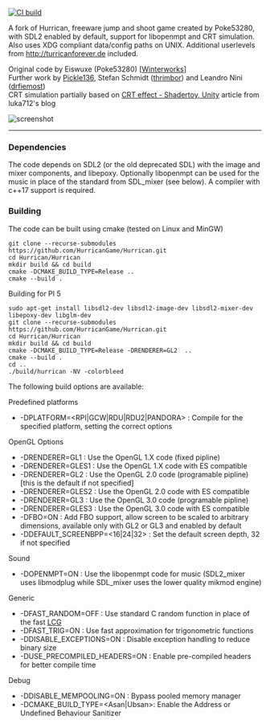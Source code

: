 [![CI build](https://github.com/HurricanGame/Hurrican/actions/workflows/build.yml/badge.svg)](https://github.com/HurricanGame/Hurrican/actions/workflows/build.yml)

A fork of Hurrican, freeware jump and shoot game created by Poke53280, with SDL2 enabled by default, support for libopenmpt and CRT simulation.
Also uses XDG compliant data/config paths on UNIX.
Additional userlevels from http://turricanforever.de included.

Original code by Eiswuxe (Poke53280) [[Winterworks](https://www.winterworks.de/project/hurrican/)]  
Further work by [Pickle136](https://sourceforge.net/projects/hurrican/), Stefan Schmidt ([thrimbor](https://github.com/thrimbor/Hurrican)) and Leandro Nini ([drfiemost](https://github.com/drfiemost/Hurrican))  
CRT simulation partially based on [CRT effect - Shadertoy, Unity](https://luka712.github.io/2018/07/21/CRT-effect-Shadertoy-Unity/) article from luka712's blog

![screenshot](https://github.com/HurricanGame/Hurrican/wiki/images/level1.png)

---

### Dependencies

The code depends on SDL2 (or the old deprecated SDL) with the image and mixer components, and libepoxy.
Optionally libopenmpt can be used for the music in place of the standard from SDL_mixer (see below).
A compiler with c++17 support is required.

### Building

The code can be built using cmake (tested on Linux and MinGW)

    git clone --recurse-submodules https://github.com/HurricanGame/Hurrican.git
    cd Hurrican/Hurrican
    mkdir build && cd build
    cmake -DCMAKE_BUILD_TYPE=Release ..
    cmake --build .

Building for PI 5

    sudo apt-get install libsdl2-dev libsdl2-image-dev libsdl2-mixer-dev libepoxy-dev libglm-dev
    git clone --recurse-submodules https://github.com/HurricanGame/Hurrican.git
    cd Hurrican/Hurrican
    mkdir build && cd build
    cmake -DCMAKE_BUILD_TYPE=Release -DRENDERER=GL2  ..
    cmake --build .
    cd ..
    ./build/hurrican -NV -colorbleed

The following build options are available:

Predefined platforms
* -DPLATFORM=<RPI|GCW|RDU|RDU2|PANDORA> : Compile for the specified platform, setting the correct options

OpenGL Options
* -DRENDERER=GL1          : Use the OpenGL 1.X code (fixed pipline)
* -DRENDERER=GLES1        : Use the OpenGL 1.X code with ES compatible
* -DRENDERER=GL2          : Use the OpenGL 2.0 code (programable pipline) [this is the default if not specified]
* -DRENDERER=GLES2        : Use the OpenGL 2.0 code with ES compatible
* -DRENDERER=GL3          : Use the OpenGL 3.0 code (programable pipline)
* -DRENDERER=GLES3        : Use the OpenGL 3.0 code with ES compatible
* -DFBO=ON                : Add FBO support, allow screen to be scaled to arbitrary dimensions, available only with GL2 or GL3 and enabled by default
* -DDEFAULT_SCREENBPP=<16|24|32> : Set the default screen depth, 32 if not specified

Sound
* -DOPENMPT=ON            : Use the libopenmpt code for music (SDL2_mixer uses libmodplug while SDL_mixer uses the lower quality mikmod engine)

Generic
* -DFAST_RANDOM=OFF             : Use standard C random function in place of the fast [LCG](https://en.wikipedia.org/wiki/Linear_congruential_generator)
* -DFAST_TRIG=ON                : Use fast approximation for trigonometric functions
* -DDISABLE_EXCEPTIONS=ON       : Disable exception handling to reduce binary size
* -DUSE_PRECOMPILED_HEADERS=ON  : Enable pre-compiled headers for better compile time

Debug
* -DDISABLE_MEMPOOLING=ON : Bypass pooled memory manager
* -DCMAKE_BUILD_TYPE=<Asan|Ubsan>: Enable the Address or Undefined Behaviour Sanitizer
